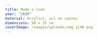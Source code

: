 ```yaml
---
title: Made u look
year: "2020"
material: Acrylics, oil on canvas
dimensions: 50 x 35 cm
coverImage: /images/uploads/img_1140.png
---
```

